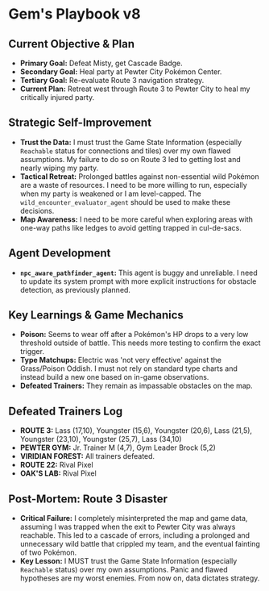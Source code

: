 # Gem's Playbook v8

## Current Objective & Plan
- **Primary Goal:** Defeat Misty, get Cascade Badge.
- **Secondary Goal:** Heal party at Pewter City Pokémon Center.
- **Tertiary Goal:** Re-evaluate Route 3 navigation strategy.
- **Current Plan:** Retreat west through Route 3 to Pewter City to heal my critically injured party.

## Strategic Self-Improvement
- **Trust the Data:** I must trust the Game State Information (especially `Reachable` status for connections and tiles) over my own flawed assumptions. My failure to do so on Route 3 led to getting lost and nearly wiping my party.
- **Tactical Retreat:** Prolonged battles against non-essential wild Pokémon are a waste of resources. I need to be more willing to run, especially when my party is weakened or I am level-capped. The `wild_encounter_evaluator_agent` should be used to make these decisions.
- **Map Awareness:** I need to be more careful when exploring areas with one-way paths like ledges to avoid getting trapped in cul-de-sacs.

## Agent Development
- **`npc_aware_pathfinder_agent`:** This agent is buggy and unreliable. I need to update its system prompt with more explicit instructions for obstacle detection, as previously planned.

## Key Learnings & Game Mechanics
- **Poison:** Seems to wear off after a Pokémon's HP drops to a very low threshold outside of battle. This needs more testing to confirm the exact trigger.
- **Type Matchups:** Electric was 'not very effective' against the Grass/Poison Oddish. I must not rely on standard type charts and instead build a new one based on in-game observations.
- **Defeated Trainers:** They remain as impassable obstacles on the map.

## Defeated Trainers Log
- **ROUTE 3:** Lass (17,10), Youngster (15,6), Youngster (20,6), Lass (21,5), Youngster (23,10), Youngster (25,7), Lass (34,10)
- **PEWTER GYM:** Jr. Trainer M (4,7), Gym Leader Brock (5,2)
- **VIRIDIAN FOREST:** All trainers defeated.
- **ROUTE 22:** Rival Pixel
- **OAK'S LAB:** Rival Pixel

## Post-Mortem: Route 3 Disaster
- **Critical Failure:** I completely misinterpreted the map and game data, assuming I was trapped when the exit to Pewter City was always reachable. This led to a cascade of errors, including a prolonged and unnecessary wild battle that crippled my team, and the eventual fainting of two Pokémon.
- **Key Lesson:** I MUST trust the Game State Information (especially `Reachable` status) over my own assumptions. Panic and flawed hypotheses are my worst enemies. From now on, data dictates strategy.